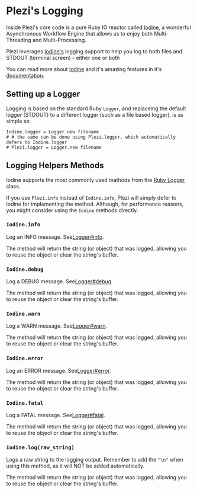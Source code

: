 # Plezi's Logging

Inside Plezi's core code is a pure Ruby IO reactor called [Iodine](https://github.com/boazsegev/iodine), a wonderful Asynchronous Workflow Engine that allows us to enjoy both Multi-Threading and Multi-Processing.

Plezi leverages [Iodine's](https://github.com/boazsegev/iodine) logging support to help you log to both files and STDOUT (terminal screen) - either one or both

You can read more about [Iodine](https://github.com/boazsegev/iodine) and it's amazing features in it's [documentation](http://www.rubydoc.info/github/boazsegev/iodine/master).

## Setting up a Logger

Logging is based on the standard Ruby `Logger`, and replaceing the default logger (STDOUT) to a different logger (such as a file based logger), is as simple as:

    Iodine.logger = Logger.new filename
    # # the same can be done using Plezi.logger, which automatically defers to Iodine.logger
    # Plezi.logger = Logger.new filename


## Logging Helpers Methods

Iodine supports the most commonly used mathods from the [Ruby Logger](http://ruby-doc.org/stdlib-2.2.3/libdoc/logger/rdoc/Logger.html) class.

If you use `Plezi.info` instead of `Iodine.info`, Plezi will simply defer to Iodine for implementing the method. Although, for performance reasons, you might consider using the `Iodine` methods directly.

### `Iodine.info`

Log an INFO message. See[Logger#info](http://ruby-doc.org/stdlib-2.2.3/libdoc/logger/rdoc/Logger.html#method-i-info).

The method will return the string (or object) that was logged, allowing you to reuse the object or clear the string's buffer.

### `Iodine.debug`

Log a DEBUG message. See[Logger#debug](http://ruby-doc.org/stdlib-2.2.3/libdoc/logger/rdoc/Logger.html#method-i-debug).

The method will return the string (or object) that was logged, allowing you to reuse the object or clear the string's buffer.

### `Iodine.warn`

Log a WARN message. See[Logger#warn](http://ruby-doc.org/stdlib-2.2.3/libdoc/logger/rdoc/Logger.html#method-i-warn).

The method will return the string (or object) that was logged, allowing you to reuse the object or clear the string's buffer.

### `Iodine.error`

Log an ERROR message. See[Logger#error](http://ruby-doc.org/stdlib-2.2.3/libdoc/logger/rdoc/Logger.html#method-i-error).

The method will return the string (or object) that was logged, allowing you to reuse the object or clear the string's buffer.

### `Iodine.fatal`

Log a FATAL message. See[Logger#fatal](http://ruby-doc.org/stdlib-2.2.3/libdoc/logger/rdoc/Logger.html#method-i-fatal).

The method will return the string (or object) that was logged, allowing you to reuse the object or clear the string's buffer.

### `Iodine.log(raw_string)`

Logs a raw string to the logging output. Remember to add the `"\n"` when using this method, as it will NOT be added automatically.

The method will return the string (or object) that was logged, allowing you to reuse the object or clear the string's buffer.

